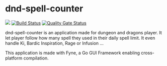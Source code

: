 # dnd-spell-counter

 <a href="https://goreportcard.com/report/github.com/mjehanno/dnd-spell-counter"><img src="https://goreportcard.com/badge/github.com/mjehanno/dnd-spell-counter"/></a>
 [![Build Status](https://drone.mathob-jehanno.com/api/badges/mJehanno/dnd-spell-counter/status.svg?ref=refs/heads/main)](https://drone.mathob-jehanno.com/mJehanno/dnd-spell-counter)
 [![Quality Gate Status](https://sonar.mathob-jehanno.com/api/project_badges/measure?project=mJehanno%3Adnd-spell-counter&metric=alert_status)](https://sonar.mathob-jehanno.com/dashboard?id=mJehanno%3Adnd-spell-counter)


dnd-spell-counter is an application made for dungeon and dragons player. It let player follow how many spell they used in their daily spell limit. It even handle Ki, Bardic Inspiration, Rage or Infusion ...

This application is made with Fyne, a Go GUI Framework enabling cross-platform compilation. 
